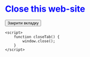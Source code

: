 <html>
  <h1 style="color:Blue">Close this web-site</h1>
  <button onclick="closeTab()">Закрити вкладку</button>

    <script>
        function closeTab() {
            window.close();
        }
    </script>
</html>
